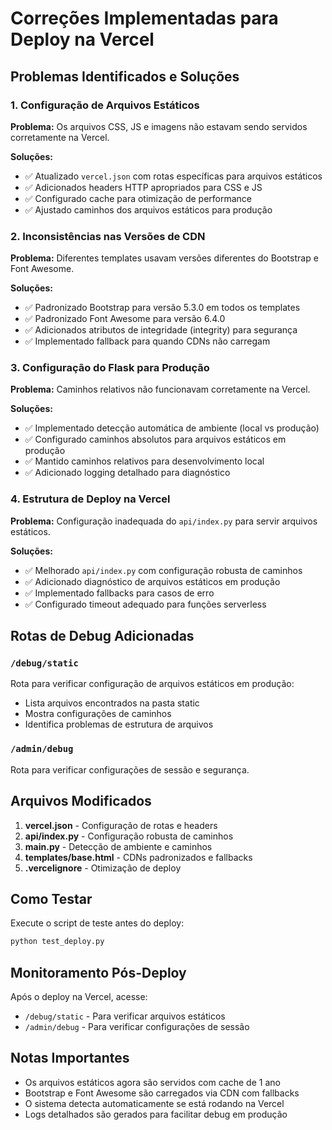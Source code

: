 # Correções Implementadas para Deploy na Vercel

## Problemas Identificados e Soluções

### 1. Configuração de Arquivos Estáticos
**Problema:** Os arquivos CSS, JS e imagens não estavam sendo servidos corretamente na Vercel.

**Soluções:**
- ✅ Atualizado `vercel.json` com rotas específicas para arquivos estáticos
- ✅ Adicionados headers HTTP apropriados para CSS e JS
- ✅ Configurado cache para otimização de performance
- ✅ Ajustado caminhos dos arquivos estáticos para produção

### 2. Inconsistências nas Versões de CDN
**Problema:** Diferentes templates usavam versões diferentes do Bootstrap e Font Awesome.

**Soluções:**
- ✅ Padronizado Bootstrap para versão 5.3.0 em todos os templates
- ✅ Padronizado Font Awesome para versão 6.4.0
- ✅ Adicionados atributos de integridade (integrity) para segurança
- ✅ Implementado fallback para quando CDNs não carregam

### 3. Configuração do Flask para Produção
**Problema:** Caminhos relativos não funcionavam corretamente na Vercel.

**Soluções:**
- ✅ Implementado detecção automática de ambiente (local vs produção)
- ✅ Configurado caminhos absolutos para arquivos estáticos em produção
- ✅ Mantido caminhos relativos para desenvolvimento local
- ✅ Adicionado logging detalhado para diagnóstico

### 4. Estrutura de Deploy na Vercel
**Problema:** Configuração inadequada do `api/index.py` para servir arquivos estáticos.

**Soluções:**
- ✅ Melhorado `api/index.py` com configuração robusta de caminhos
- ✅ Adicionado diagnóstico de arquivos estáticos em produção
- ✅ Implementado fallbacks para casos de erro
- ✅ Configurado timeout adequado para funções serverless

## Rotas de Debug Adicionadas

### `/debug/static`
Rota para verificar configuração de arquivos estáticos em produção:
- Lista arquivos encontrados na pasta static
- Mostra configurações de caminhos
- Identifica problemas de estrutura de arquivos

### `/admin/debug`
Rota para verificar configurações de sessão e segurança.

## Arquivos Modificados

1. **vercel.json** - Configuração de rotas e headers
2. **api/index.py** - Configuração robusta de caminhos
3. **main.py** - Detecção de ambiente e caminhos
4. **templates/base.html** - CDNs padronizados e fallbacks
5. **.vercelignore** - Otimização de deploy

## Como Testar

Execute o script de teste antes do deploy:
```bash
python test_deploy.py
```

## Monitoramento Pós-Deploy

Após o deploy na Vercel, acesse:
- `/debug/static` - Para verificar arquivos estáticos
- `/admin/debug` - Para verificar configurações de sessão

## Notas Importantes

- Os arquivos estáticos agora são servidos com cache de 1 ano
- Bootstrap e Font Awesome são carregados via CDN com fallbacks
- O sistema detecta automaticamente se está rodando na Vercel
- Logs detalhados são gerados para facilitar debug em produção
